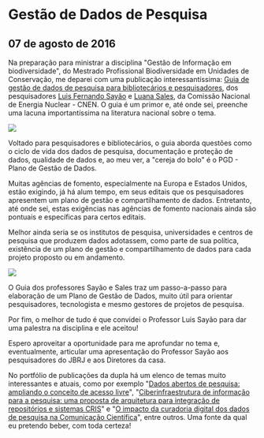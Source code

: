 # Gestão de Dados de Pesquisa
## 07 de agosto de 2016

Na preparação para ministrar a disciplina "Gestão de Informação em biodiversidade", do Mestrado Profissional Biodiversidade em Unidades de Conservação, me deparei com uma publicação interessantíssima: [Guia de gestão de dados de pesquisa para bibliotecários e pesquisadores](https://eduardo.dalc.in/wp-content/uploads/2016/12/guia_de_dados_de_pesquisa.pdf), dos pesquisadores [Luis Fernando Sayão](https://www.researchgate.net/profile/Luis_Sayao) e [Luana Sales](https://www.researchgate.net/profile/Luana_Sales2), da Comissão Nacional de Energia Nuclear - CNEN. O guia é um primor e, até onde sei, preenche uma lacuna importantíssima na literatura nacional sobre o tema.

![](http://dalcinweb.s3-website-us-east-1.amazonaws.com/github/BiodivDadosMeta/gestaoDadosPesquisa1.png)

Voltado para pesquisadores e bibliotecários, o guia aborda questões como o ciclo de vida dos dados de pesquisa, documentação e proteção de dados, qualidade de dados e, ao meu ver, a "cereja do bolo" é o PGD - Plano de Gestão de Dados.

Muitas agências de fomento, especialmente na Europa e Estados Unidos, estão exigindo, já há alum tempo, em seus editais que os pesquisadores apresentem um plano de gestão e compartilhamento de dados. Entretanto, até onde sei, estas exigências nas agências de fomento nacionais ainda são pontuais e específicas para certos editais.

Melhor ainda seria se os institutos de pesquisa, universidades e centros de pesquisa que produzem dados adotassem, como parte de sua política, existência de um plano de gestão e compartilhamento de dados para cada projeto proposto ou em andamento.

![](http://dalcinweb.s3-website-us-east-1.amazonaws.com/github/BiodivDadosMeta/gestaoDadosPesquisa2.jpg)

O Guia dos professores Sayão e Sales traz um passo-a-passo para elaboração de um Plano de Gestão de Dados, muito útil para orientar pesquisadores, tecnologista e mesmo gestores de projetos de pesquisa.

Por fim, o melhor de tudo é que convidei o Professor Luis Sayão para dar uma palestra na disciplina e ele aceitou!

Espero aproveitar a oportunidade para me aprofundar no tema e, eventualmente, articular uma apresentação do Professor Sayão aos pesquisadores do JBRJ e aos Diretores da casa.

No portfólio de publicações da dupla há um elenco de temas muito interessantes e atuais, como por exemplo "[Dados abertos de pesquisa: ampliando o conceito de acesso livre](https://www.researchgate.net/publication/263618733_Dados_abertos_de_pesquisa_ampliando_o_conceito_de_acesso_livre)", "[Ciberinfraestrutura de informação para a pesquisa: uma proposta de arquitetura para integração de repositórios e sistemas CRIS](https://www.researchgate.net/publication/291946153_Ciberinfraestrutura_de_informacao_para_a_pesquisa_uma_proposta_de_arquitetura_para_integracao_de_repositorios_e_sistemas_CRIS)" e "[O impacto da curadoria digital dos dados de pesquisa na Comunicação Científica](https://www.researchgate.net/publication/274672253_O_impacto_da_curadoria_digital_dos_dados_de_pesquisa_na_Comunicacao_Cientifica)", entre outros. Uma fonte da qual eu pretendo beber, com toda certeza!

